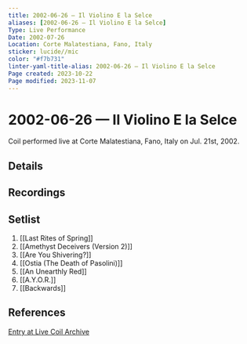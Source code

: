```yaml
---
title: 2002-06-26 — Il Violino E la Selce
aliases: [2002-06-26 — Il Violino E la Selce]
Type: Live Performance
Date: 2002-07-26
Location: Corte Malatestiana, Fano, Italy
sticker: lucide//mic
color: "#f7b731"
linter-yaml-title-alias: 2002-06-26 — Il Violino E la Selce
Page created: 2023-10-22
Page modified: 2023-11-07
---
```


# 2002-06-26 — Il Violino E la Selce

Coil performed live at Corte Malatestiana, Fano, Italy on Jul. 21st, 2002.

## Details


## Recordings


## Setlist
1. [[Last Rites of Spring]]
2. [[Amethyst Deceivers (Version 2)]]
3. [[Are You Shivering?]]
4. [[Ostia (The Death of Pasolini)]]
5. [[An Unearthly Red]]
6. [[A.Y.O.R.]]
7. [[Backwards]]

## References

[Entry at Live Coil Archive](https://live-coil-archive.com/2002-part1/2002-il-violino-e-la-selce/)
